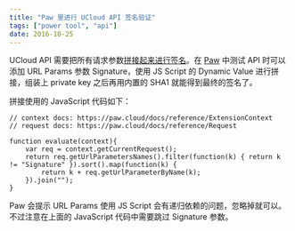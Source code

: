 ```yaml
---
title: "Paw 里进行 UCloud API 签名验证"
tags: ["power tool", "api"]
date: 2016-10-25
---
```


UCloud API 需要把所有请求参数[拼接起来进行签名](https://docs.ucloud.cn/api/summary/signature)。在 [Paw](https://paw.cloud) 中测试 API 时可以添加 URL Params 参数 Signature，使用 JS Script 的 Dynamic Value 进行拼接，组装上 private key 之后再用内置的 SHA1 就能得到最终的签名了。

拼接使用的 JavaScript 代码如下：

```
// context docs: https://paw.cloud/docs/reference/ExtensionContext
// request docs: https://paw.cloud/docs/reference/Request

function evaluate(context){
    var req = context.getCurrentRequest();
    return req.getUrlParametersNames().filter(function(k) { return k != "Signature" }).sort().map(function(k) {
        return k + req.getUrlParameterByName(k);
    }).join("");
}
```

Paw 会提示 URL Params 使用 JS Script 会有递归依赖的问题，忽略掉就可以。不过注意在上面的 JavaScript 代码中需要跳过 Signature 参数。
